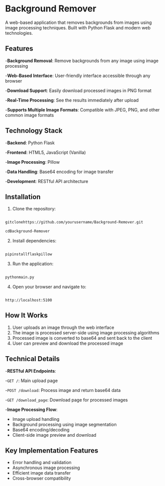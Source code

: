 # Background Remover

A web-based application that removes backgrounds from images using image processing techniques. Built with Python Flask and modern web technologies.

## Features

-**Background Removal**: Remove backgrounds from any image using image processing

-**Web-Based Interface**: User-friendly interface accessible through any browser

-**Download Support**: Easily download processed images in PNG format

-**Real-Time Processing**: See the results immediately after upload

-**Supports Multiple Image Formats**: Compatible with JPEG, PNG, and other common image formats

## Technology Stack

-**Backend**: Python Flask

-**Frontend**: HTML5, JavaScript (Vanilla)

-**Image Processing**: Pillow

-**Data Handling**: Base64 encoding for image transfer

-**Development**: RESTful API architecture

## Installation

1. Clone the repository:

```bash

gitclonehttps://github.com/yourusername/Background-Remover.git

cdBackground-Remover

```

2. Install dependencies:

```bash

pipinstallflaskpillow

```

3. Run the application:

```bash

pythonmain.py

```

4. Open your browser and navigate to:

```

http://localhost:5100

```

## How It Works

1. User uploads an image through the web interface
2. The image is processed server-side using image processing algorithms
3. Processed image is converted to base64 and sent back to the client
4. User can preview and download the processed image

## Technical Details

-**RESTful API Endpoints**:

-`GET /`: Main upload page

-`POST /download`: Process image and return base64 data

-`GET /download_page`: Download page for processed images

-**Image Processing Flow**:

- Image upload handling
- Background processing using image segmentation
- Base64 encoding/decoding
- Client-side image preview and download

## Key Implementation Features

- Error handling and validation
- Asynchronous image processing
- Efficient image data transfer
- Cross-browser compatibility
